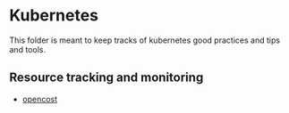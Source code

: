 # Kubernetes

This folder is meant to keep tracks of kubernetes good practices and tips
and tools.

## Resource tracking and monitoring

- [opencost](opencost/opencost.md)
